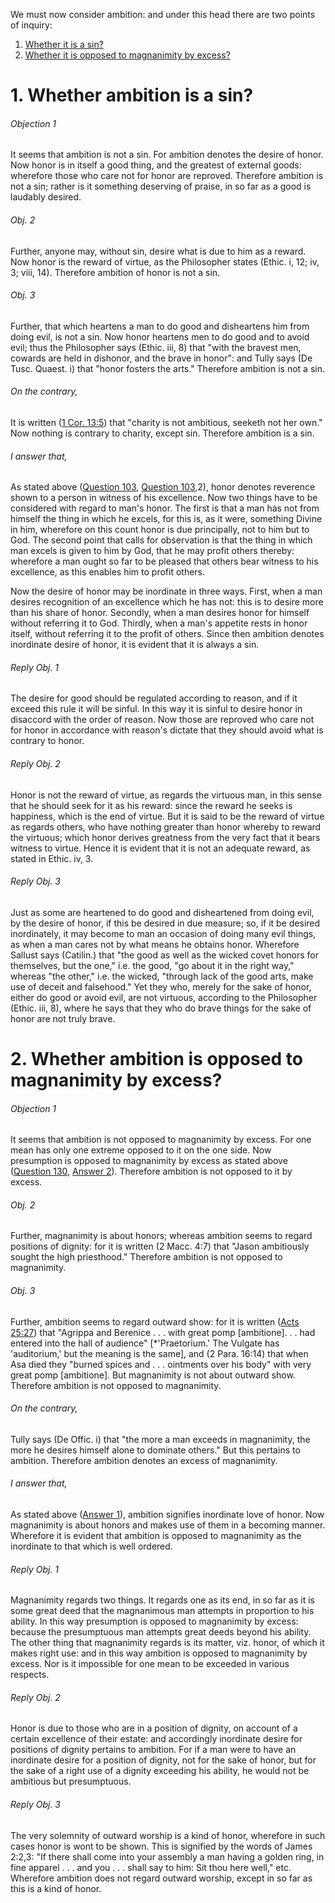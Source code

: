 We must now consider ambition: and under this head there are two points of inquiry:  

1. [ Whether it is a sin?](#1.%20Whether%20ambition%20is%20a%20sin?)
2. [ Whether it is opposed to magnanimity by excess?](#2.%20Whether%20ambition%20is%20opposed%20to%20magnanimity%20by%20excess?)



# 1. Whether ambition is a sin? 

###### Objection 1
It seems that ambition is not a sin. For ambition denotes the desire of honor. Now honor is in itself a good thing, and the greatest of external goods: wherefore those who care not for honor are reproved. Therefore ambition is not a sin; rather is it something deserving of praise, in so far as a good is laudably desired.  

###### Obj. 2
Further, anyone may, without sin, desire what is due to him as a reward. Now honor is the reward of virtue, as the Philosopher states (Ethic. i, 12; iv, 3; viii, 14). Therefore ambition of honor is not a sin.  

###### Obj. 3
Further, that which heartens a man to do good and disheartens him from doing evil, is not a sin. Now honor heartens men to do good and to avoid evil; thus the Philosopher says (Ethic. iii, 8) that "with the bravest men, cowards are held in dishonor, and the brave in honor": and Tully says (De Tusc. Quaest. i) that "honor fosters the arts." Therefore ambition is not a sin.  

###### On the contrary,
It is written ([1 Cor. 13:5](http://bible.gospelcom.net/bible?1+Cor++13:5)) that "charity is not ambitious, seeketh not her own." Now nothing is contrary to charity, except sin. Therefore ambition is a sin.  

###### I answer that,
As stated above ([Question 103](103.%20Dulia.md), [Question 103](103.%20Dulia.md),2), honor denotes reverence shown to a person in witness of his excellence. Now two things have to be considered with regard to man's honor. The first is that a man has not from himself the thing in which he excels, for this is, as it were, something Divine in him, wherefore on this count honor is due principally, not to him but to God. The second point that calls for observation is that the thing in which man excels is given to him by God, that he may profit others thereby: wherefore a man ought so far to be pleased that others bear witness to his excellence, as this enables him to profit others.  

Now the desire of honor may be inordinate in three ways. First, when a man desires recognition of an excellence which he has not: this is to desire more than his share of honor. Secondly, when a man desires honor for himself without referring it to God. Thirdly, when a man's appetite rests in honor itself, without referring it to the profit of others. Since then ambition denotes inordinate desire of honor, it is evident that it is always a sin.  

###### Reply Obj. 1
The desire for good should be regulated according to reason, and if it exceed this rule it will be sinful. In this way it is sinful to desire honor in disaccord with the order of reason. Now those are reproved who care not for honor in accordance with reason's dictate that they should avoid what is contrary to honor.  

###### Reply Obj. 2
Honor is not the reward of virtue, as regards the virtuous man, in this sense that he should seek for it as his reward: since the reward he seeks is happiness, which is the end of virtue. But it is said to be the reward of virtue as regards others, who have nothing greater than honor whereby to reward the virtuous; which honor derives greatness from the very fact that it bears witness to virtue. Hence it is evident that it is not an adequate reward, as stated in Ethic. iv, 3.  

###### Reply Obj. 3
Just as some are heartened to do good and disheartened from doing evil, by the desire of honor, if this be desired in due measure; so, if it be desired inordinately, it may become to man an occasion of doing many evil things, as when a man cares not by what means he obtains honor. Wherefore Sallust says (Catilin.) that "the good as well as the wicked covet honors for themselves, but the one," i.e. the good, "go about it in the right way," whereas "the other," i.e. the wicked, "through lack of the good arts, make use of deceit and falsehood." Yet they who, merely for the sake of honor, either do good or avoid evil, are not virtuous, according to the Philosopher (Ethic. iii, 8), where he says that they who do brave things for the sake of honor are not truly brave.  




# 2. Whether ambition is opposed to magnanimity by excess? 

###### Objection 1
It seems that ambition is not opposed to magnanimity by excess. For one mean has only one extreme opposed to it on the one side. Now presumption is opposed to magnanimity by excess as stated above ([Question 130](130.%20Presumption.md), [Answer 2](130.%20Presumption.md#2.%20Whether%20presumption%20is%20opposed%20to%20magnanimity%20by%20excess?%20)). Therefore ambition is not opposed to it by excess.

###### Obj. 2
Further, magnanimity is about honors; whereas ambition seems to regard positions of dignity: for it is written (2 Macc. 4:7) that "Jason ambitiously sought the high priesthood." Therefore ambition is not opposed to magnanimity.  

###### Obj. 3
Further, ambition seems to regard outward show: for it is written ([Acts 25:27](http://bible.gospelcom.net/bible?Acts+25:27)) that "Agrippa and Berenice . . . with great pomp \[ambitione\]. . . had entered into the hall of audience" \[\*'Praetorium.' The Vulgate has 'auditorium,' but the meaning is the same\], and (2 Para. 16:14) that when Asa died they "burned spices and . . . ointments over his body" with very great pomp \[ambitione\]. But magnanimity is not about outward show. Therefore ambition is not opposed to magnanimity.  

###### On the contrary,
Tully says (De Offic. i) that "the more a man exceeds in magnanimity, the more he desires himself alone to dominate others." But this pertains to ambition. Therefore ambition denotes an excess of magnanimity.  

###### I answer that,
As stated above ([Answer 1](#1.%20Whether%20ambition%20is%20a%20sin?%20)), ambition signifies inordinate love of honor. Now magnanimity is about honors and makes use of them in a becoming manner. Wherefore it is evident that ambition is opposed to magnanimity as the inordinate to that which is well ordered.  

###### Reply Obj. 1
Magnanimity regards two things. It regards one as its end, in so far as it is some great deed that the magnanimous man attempts in proportion to his ability. In this way presumption is opposed to magnanimity by excess: because the presumptuous man attempts great deeds beyond his ability. The other thing that magnanimity regards is its matter, viz. honor, of which it makes right use: and in this way ambition is opposed to magnanimity by excess. Nor is it impossible for one mean to be exceeded in various respects.  

###### Reply Obj. 2
Honor is due to those who are in a position of dignity, on account of a certain excellence of their estate: and accordingly inordinate desire for positions of dignity pertains to ambition. For if a man were to have an inordinate desire for a position of dignity, not for the sake of honor, but for the sake of a right use of a dignity exceeding his ability, he would not be ambitious but presumptuous.  

###### Reply Obj. 3
The very solemnity of outward worship is a kind of honor, wherefore in such cases honor is wont to be shown. This is signified by the words of James 2:2,3: "If there shall come into your assembly a man having a golden ring, in fine apparel . . . and you . . . shall say to him: Sit thou here well," etc. Wherefore ambition does not regard outward worship, except in so far as this is a kind of honor.